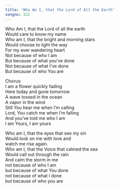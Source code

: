 ```yaml
---
title: 'Who Am I, that the Lord of All the Earth'
songno: 322
---  
```

Who Am I, that the Lord of all the earth  
Would care to know my name  
Who am I, that the bright and morning stars  
Would choose to light the way  
For my ever wandering heart  
Not because of who I am  
But because of what you’ve done  
Not because of what I’ve done  
But because of who You are  
  
Chorus:  
I am a flower quickly fading  
Here today and gone tomorrow  
A wave tossed in the ocean  
A vapor in the wind  
Still You hear me when I’m calling  
Lord, You catch me when I’m falling  
And you’ve told me who I am  
I am Yours, I am yours  
  
Who am I, that the eyes that see my sin  
Would look on me with love and  
watch me rise again.  
Who am I, that the Voice that calmed the sea  
Would call out through the rain  
And calm the storm in me  
not because of who I am  
but because of what You done  
not because of what I done  
but because of who you are  
